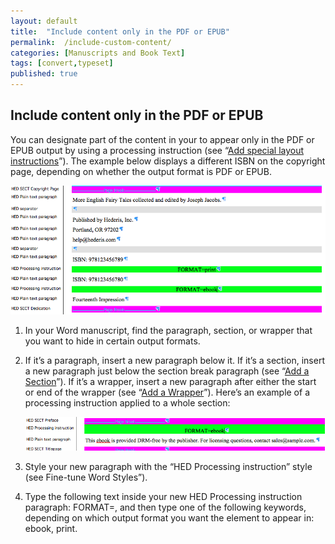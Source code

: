 ```yaml
---
layout: default
title:  "Include content only in the PDF or EPUB"
permalink:  /include-custom-content/
categories: [Manuscripts and Book Text]
tags: [convert,typeset]
published: true
---
```


<section data-type="chapter" class="hsecchapter" data-hederis-type="hsecchapter" id="include-custom-content" data-pi-attrs="id: include-custom-content; data-tags: convert,typeset;" role="doc-chapter" data-tags="convert,typeset" data-author-name=" " data-book-title=" " title="Include content only in the PDF or EPUB"><h1 data-hederis-type="hblkchaptitle" class="hblkchaptitle" id="pBW65IR6X">Include content only in the PDF or EPUB</h1><p class="hblkp" data-hederis-type="hblkp" id="pQqkbm7vh">You can designate part of the content in your to appear only in the PDF or EPUB output by using a processing instruction (see &#8220;<a href="{% post_url 2020-07-29-36-Addspeciallayoutinstructions %}" data-hederis-type="hspana" id="p33JQO8p3"><span class="Hyperlink" data-hederis-type="hspnspan" id="pDbZ7gfXZ">Add special layout instructions</span></a>&#8221;). The example below displays a different ISBN on the copyright page, depending on whether the output format is PDF or EPUB.</p><img data-hederis-type="hblkimg" class="hblkimg" id="ptGjYmB5z" src="/images/customcontent1.png" data-img-src="customcontent1.png"/><ol class="hwprnumlist" data-hederis-type="hwprnumlist" id="po9Pfj2B6"><li class="hblkoli" data-hederis-type="hblkoli" id="liROQo29tA"><p class="hblkoli" data-hederis-type="hblklip" id="pZ0KL6JIA">In your Word manuscript, find the paragraph, section, or wrapper that you want to hide in certain output formats.</p></li><li class="hblkoli" data-hederis-type="hblkoli" id="liX1EgzRNw"><p class="hblkoli" data-hederis-type="hblklip" id="ppDBU7jNA">If it&#8217;s a paragraph, insert a new paragraph below it. If it&#8217;s a section, insert a new paragraph just below the section break paragraph (see &#8220;<a href="{% post_url 2020-07-29-16-AddaSection %}" data-hederis-type="hspana" id="pDWNqiW6Z"><span class="Hyperlink" data-hederis-type="hspnspan" id="pWtZgj3bO">Add a Section</span></a>&#8221;). If it&#8217;s a wrapper, insert a new paragraph after either the start or end of the wrapper (see &#8220;<a href="{% post_url 2020-07-29-15-AddaWrapper %}" data-hederis-type="hspana" id="pOlsIb090"><span class="Hyperlink" data-hederis-type="hspnspan" id="pdFlrSTm2">Add a Wrapper</span></a>&#8221;). Here&#8217;s an example of a processing instruction applied to a whole section:</p><img data-hederis-type="hblkimg" class="hblkimg" id="pBHZvPkmO" src="/images/customcontent2.png" data-img-src="customcontent2.png"/></li><li class="hblkoli" data-hederis-type="hblkoli" id="lie11upPPt"><p class="hblkoli" data-hederis-type="hblklip" id="p3ZyMXLah">Style your new paragraph with the &#8220;HED Processing instruction&#8221; style (see Fine-tune Word Styles&#8221;).</p></li><li class="hblkoli" data-hederis-type="hblkoli" id="li4NEQWgry"><p class="hblkoli" data-hederis-type="hblklip" id="p2JgSE8Mh">Type the following text inside your new HED Processing instruction paragraph: FORMAT=, and then type one of the following keywords, depending on which output format you want the element to appear in: ebook, print.</p></li></ol></section>